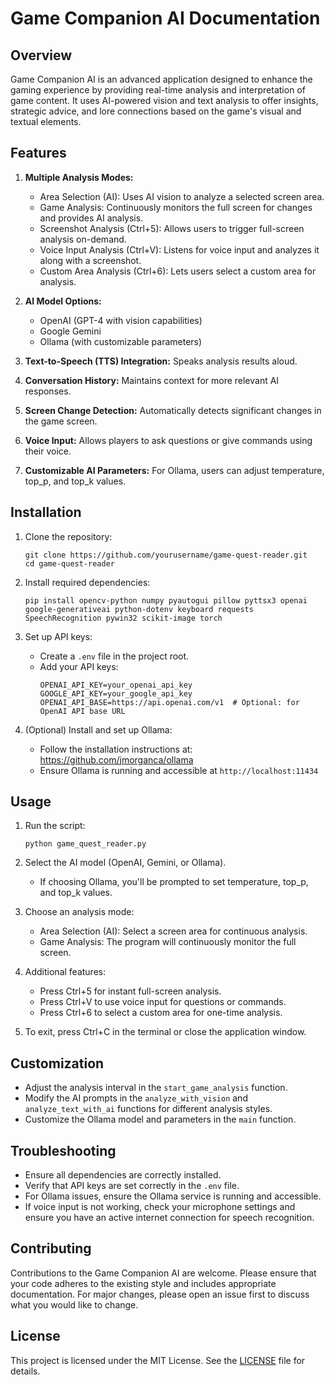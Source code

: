 # Game Companion AI Documentation

## Overview

Game Companion AI is an advanced application designed to enhance the gaming experience by providing real-time analysis and interpretation of game content. It uses AI-powered vision and text analysis to offer insights, strategic advice, and lore connections based on the game's visual and textual elements.

## Features

1. **Multiple Analysis Modes:**
   - Area Selection (AI): Uses AI vision to analyze a selected screen area.
   - Game Analysis: Continuously monitors the full screen for changes and provides AI analysis.
   - Screenshot Analysis (Ctrl+5): Allows users to trigger full-screen analysis on-demand.
   - Voice Input Analysis (Ctrl+V): Listens for voice input and analyzes it along with a screenshot.
   - Custom Area Analysis (Ctrl+6): Lets users select a custom area for analysis.

2. **AI Model Options:**
   - OpenAI (GPT-4 with vision capabilities)
   - Google Gemini
   - Ollama (with customizable parameters)

3. **Text-to-Speech (TTS) Integration:** Speaks analysis results aloud.

4. **Conversation History:** Maintains context for more relevant AI responses.

5. **Screen Change Detection:** Automatically detects significant changes in the game screen.

6. **Voice Input:** Allows players to ask questions or give commands using their voice.

7. **Customizable AI Parameters:** For Ollama, users can adjust temperature, top_p, and top_k values.

## Installation

1. Clone the repository:
   ```
   git clone https://github.com/yourusername/game-quest-reader.git
   cd game-quest-reader
   ```

2. Install required dependencies:
   ```
   pip install opencv-python numpy pyautogui pillow pyttsx3 openai google-generativeai python-dotenv keyboard requests SpeechRecognition pywin32 scikit-image torch
   ```


4. Set up API keys:
   - Create a `.env` file in the project root.
   - Add your API keys:
     ```
     OPENAI_API_KEY=your_openai_api_key
     GOOGLE_API_KEY=your_google_api_key
     OPENAI_API_BASE=https://api.openai.com/v1  # Optional: for OpenAI API base URL
     ```

5. (Optional) Install and set up Ollama:
   - Follow the installation instructions at: https://github.com/jmorganca/ollama
   - Ensure Ollama is running and accessible at `http://localhost:11434`

## Usage

1. Run the script:
   ```
   python game_quest_reader.py
   ```

2. Select the AI model (OpenAI, Gemini, or Ollama).
   - If choosing Ollama, you'll be prompted to set temperature, top_p, and top_k values.

3. Choose an analysis mode:
   - Area Selection (AI): Select a screen area for continuous analysis.
   - Game Analysis: The program will continuously monitor the full screen.

4. Additional features:
   - Press Ctrl+5 for instant full-screen analysis.
   - Press Ctrl+V to use voice input for questions or commands.
   - Press Ctrl+6 to select a custom area for one-time analysis.

5. To exit, press Ctrl+C in the terminal or close the application window.

## Customization

- Adjust the analysis interval in the `start_game_analysis` function.
- Modify the AI prompts in the `analyze_with_vision` and `analyze_text_with_ai` functions for different analysis styles.
- Customize the Ollama model and parameters in the `main` function.

## Troubleshooting

- Ensure all dependencies are correctly installed.
- Verify that API keys are set correctly in the `.env` file.
- For Ollama issues, ensure the Ollama service is running and accessible.
- If voice input is not working, check your microphone settings and ensure you have an active internet connection for speech recognition.

## Contributing

Contributions to the Game Companion AI are welcome. Please ensure that your code adheres to the existing style and includes appropriate documentation. For major changes, please open an issue first to discuss what you would like to change.

## License

This project is licensed under the MIT License. See the [LICENSE](LICENSE) file for details.
